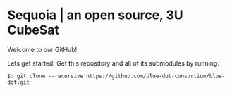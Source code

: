 # Sequoia | an open source, 3U CubeSat
Welcome to our GitHub!

Lets get started! Get this repository and all of its submodules by running:
```
$: git clone --recursive https://github.com/blue-dot-consortium/blue-dot.git
```
